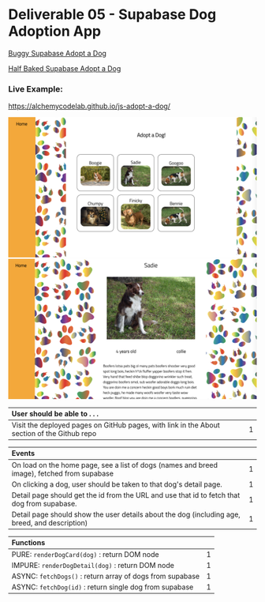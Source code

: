 # Deliverable 05 - Supabase Dog Adoption App

[Buggy Supabase Adopt a Dog](https://github.com/alchemycodelab/buggy-js-adopt-a-dog)

[Half Baked Supabase Adopt a Dog](https://github.com/alchemycodelab/half-baked-js-adopt-a-dog)

### Live Example:
https://alchemycodelab.github.io/js-adopt-a-dog/

![](../assets/adopt-a-dog-detail.png)
![](../assets/adopt-a-dog-list.png)


| User should be able to . . .                                                         |             |
| :----------------------------------------------------------------------------------- | ----------: |
| Visit the deployed pages on GitHub pages, with link in the About section of the Github repo|        1 |


| Events                                                                                |             |
| :----------------------------------------------------------------------------------- | ----------: |
| On load on the home page, see a list of dogs (names and breed image), fetched from supabase                               |        1 |
| On clicking a dog, user should be taken to that dog's detail page.  | 1 |
| Detail page should get the id from the URL and use that id to fetch that dog from supabase.                                      |        1 |
| Detail page should show the user details about the dog (including age, breed, and description) |     1 |

| Functions                                                                                |             |
| :----------------------------------------------------------------------------------- | ----------: |
| PURE: `renderDogCard(dog)` : return DOM node |1|
| IMPURE: `renderDogDetail(dog)` : return DOM node |1|
| ASYNC: `fetchDogs()` : return array of dogs from supabase |1|
| ASYNC: `fetchDog(id)` : return single dog from supabase |1|
